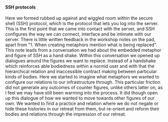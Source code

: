 #### SSH protocols

Here we formed rubbed up against and wiggled room within the secure shell (SSH) protocol, which is the protocol that lets you log into the server. This is the first point that we came into contact with the server, and SSH configures the way we can connect, interface and be intimate with our server. There is little written feedback in the workshop notes on the pad, apart from "1. When creating metaphors mention what is being replaced". This note leads from a conversation we had about the embedded metaphor and figure of SSH as a hand shake. Within this conversation we opened up dialogues around the figures we want to replace. Instead of a handshake which reinforces able bodiedness within a normid user and with that the hierarchical relation and inaccessible contract making between particular kinds of bodies. Here we started to imagine what metaphors we wanted to configure our relations to our infrastructure through. This particular friction did not generate any outcomes of counter figures, unlike others latter on, as I feel we may have still been warming into the process.  It did though open up this dialogue of how we wanted to move towards other figures of our own. We wanted to find a practice and relation where we do not negate or hide these histories in our retreat from them, but re-orient and reform their bodies and relations through the impression of our retreat.

